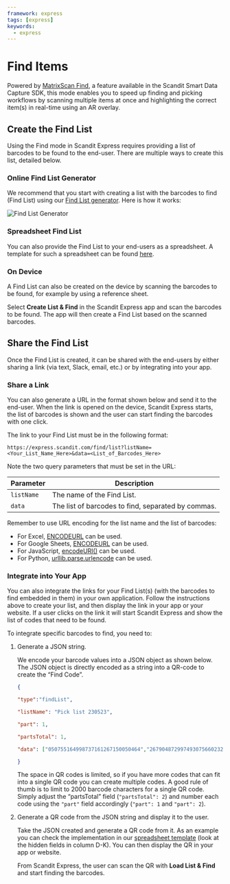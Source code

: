 ```yaml
---
framework: express
tags: [express]
keywords:
  - express
---
```


# Find Items

Powered by [MatrixScan Find](https://www.scandit.com/products/matrixscan-find/), a feature available in the Scandit Smart Data Capture SDK, this mode enables you to speed up finding and picking workflows by scanning multiple items at once and highlighting the correct item(s) in real-time using an AR overlay.

## Create the Find List

Using the Find mode in Scandit Express requires providing a list of barcodes to be found to the end-user. There are multiple ways to create this list, detailed below.

### Online Find List Generator

We recommend that you start with creating a list with the barcodes to find (Find List) using our [Find List generator](https://express.scandit.com/find/list/generator/). Here is how it works:

![Find List Generator](/img/express/find-list-generator.png)

### Spreadsheet Find List

You can also provide the Find List to your end-users as a spreadsheet. A template for such a spreadsheet can be found [here](https://docs.google.com/spreadsheets/d/1Aj0lDEaS6Kh3-8rWlxPOdnuoYcpzXH5OH4SsmvGIyaE/edit#gid=1367552303).

### On Device

A Find List can also be created on the device by scanning the barcodes to be found, for example by using a reference sheet.

Select **Create List & Find** in the Scandit Express app and scan the barcodes to be found. The app will then create a Find List based on the scanned barcodes.

## Share the Find List

Once the Find List is created, it can be shared with the end-users by either sharing a link (via text, Slack, email, etc.) or by integrating into your app.

### Share a Link

You can also generate a URL in the format shown below and send it to the end-user. When the link is opened on the device, Scandit Express starts, the list of barcodes is shown and the user can start finding the barcodes with one click.

The link to your Find List must be in the following format:

```http
https://express.scandit.com/find/list?listName=<Your_List_Name_Here>&data=<List_of_Barcodes_Here>
``` 

Note the two query parameters that must be set in the URL:

| Parameter | Description |
| --- | --- |
| `listName` | The name of the Find List. |
| `data` | The list of barcodes to find, separated by commas. |


Remember to use URL encoding for the list name and the list of barcodes:

- For Excel, [ENCODEURL](https://support.microsoft.com/en-au/office/encodeurl-function-07c7fb90-7c60-4bff-8687-fac50fe33d0e) can be used.
- For Google Sheets, [ENCODEURL](https://support.google.com/docs/answer/9199778?hl=en) can be used.
- For JavaScript, [encodeURI()](https://developer.mozilla.org/en-US/docs/Web/JavaScript/Reference/Global_Objects/encodeURI) can be used.
- For Python, [urllib.parse.urlencode](https://docs.python.org/3/library/urllib.parse.html#urllib.parse.urlencode) can be used.

### Integrate into Your App

You can also integrate the links for your Find List(s) (with the barcodes to find embedded in them) in your own application. Follow the instructions above to create your list, and then display the link in your app or your website. If a user clicks on the link it will start Scandit Express and show the list of codes that need to be found.

 To integrate specific barcodes to find, you need to:

1. Generate a JSON string.

    We encode your barcode values into a JSON object as shown below. The JSON object is directly encoded as a string into a QR-code to create the “Find Code”.

    ```json
    {

    "type":"findList", 

    "listName": "Pick list 230523", 

    "part": 1, 

    "partsTotal": 1, 

    "data": ["050755164998737161267150050464","267904872997493075660232174005","003599442103692589922600168806","794304938682592584917910934794","067998913805565298544505960433","429412684815666169331665683721","629486918747410911816814820923","918501883962214718784809774935","771678071143373996836361503435","535726211992040548851819865224"] 

    }
    ```

    The space in QR codes is limited, so if you have more codes that can fit into a single QR code you can create multiple codes. A good rule of thumb is to limit to 2000 barcode characters for a single QR code. Simply adjust the “partsTotal” field (`"partsTotal": 2`) and number each code using the `"part"` field accordingly (`"part": 1` and `"part": 2`).

2. Generate a QR code from the JSON string and display it to the user.

    Take the JSON created and generate a QR code from it. As an example you can check the implementation in our [spreadsheet template](https://docs.google.com/spreadsheets/d/1Aj0lDEaS6Kh3-8rWlxPOdnuoYcpzXH5OH4SsmvGIyaE/edit#gid=1367552303) (look at the hidden fields in column D-K). You can then display the QR in your app or website.
    
    From Scandit Express, the user can scan the QR with **Load List & Find** and start finding the barcodes.